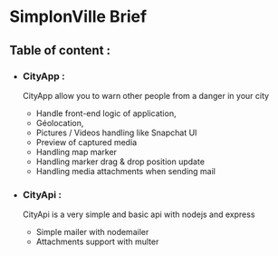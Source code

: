 # SimplonVille Brief

## Table of content :
- ### CityApp :
  CityApp allow you to warn other people from a danger in your city

    - Handle front-end logic of application,
    - Géolocation,
    - Pictures / Videos handling like Snapchat UI
    - Preview of captured media
    - Handling map marker
    - Handling marker drag & drop position update
    - Handling media attachments when sending mail

- ### CityApi :

  CityApi is a very simple and basic api with nodejs and express

    - Simple mailer with nodemailer
    - Attachments support with multer